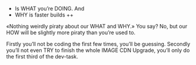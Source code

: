 - Is WHAT you’re DOING. And
- WHY is faster builds ++

«Nothing weirdly piraty about our WHAT and WHY.» You say?
No, but our HOW will be slightly more piraty than you’re used to.

Firstly you’ll not be coding the first few times, you’ll be guessing.
Secondly you’ll not even TRY to finish the whole IMAGE CDN Upgrade, you’ll only do the first third of the dev-task.
